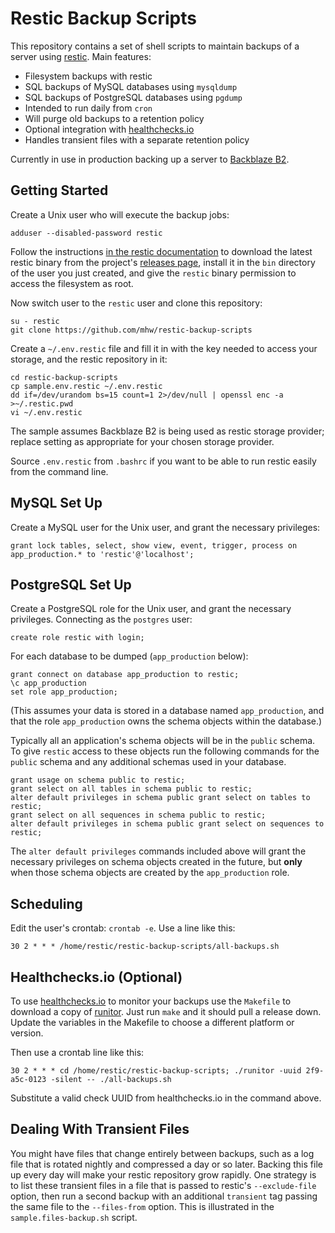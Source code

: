 # Restic Backup Scripts

This repository contains a set of shell scripts to maintain backups of a server
using [restic](https://restic.net/).
Main features:

* Filesystem backups with restic
* SQL backups of MySQL databases using `mysqldump`
* SQL backups of PostgreSQL databases using `pgdump`
* Intended to run daily from `cron`
* Will purge old backups to a retention policy
* Optional integration with [healthchecks.io](https://healthchecks.io/)
* Handles transient files with a separate retention policy

Currently in use in production backing up a server to
[Backblaze B2](https://www.backblaze.com/b2/cloud-storage.html).

## Getting Started

Create a Unix user who will execute the backup jobs:

```
adduser --disabled-password restic
```

Follow the instructions
[in the restic documentation](https://restic.readthedocs.io/en/stable/080_examples.html#backing-up-your-system-without-running-restic-as-root)
to download the latest restic binary from the project's
[releases page](https://github.com/restic/restic/releases/latest),
install it in the `bin` directory of the user you just created,
and give the `restic` binary permission to access the filesystem as root.

Now switch user to the `restic` user and clone this repository:

```
su - restic
git clone https://github.com/mhw/restic-backup-scripts
```

Create a `~/.env.restic` file and fill it in with the key needed to
access your storage, and the restic repository in it:

```
cd restic-backup-scripts
cp sample.env.restic ~/.env.restic
dd if=/dev/urandom bs=15 count=1 2>/dev/null | openssl enc -a >~/.restic.pwd
vi ~/.env.restic
```

The sample assumes Backblaze B2 is being used as restic storage provider;
replace setting as appropriate for your chosen storage provider.

Source `.env.restic` from `.bashrc` if you want to be able to run restic
easily from the command line.

## MySQL Set Up

Create a MySQL user for the Unix user, and grant the necessary
privileges:

```
grant lock tables, select, show view, event, trigger, process on app_production.* to 'restic'@'localhost';
```

## PostgreSQL Set Up

Create a PostgreSQL role for the Unix user, and grant the necessary
privileges. Connecting as the `postgres` user:

```
create role restic with login;
```

For each database to be dumped (`app_production` below):

```
grant connect on database app_production to restic;
\c app_production
set role app_production;
```

(This assumes your data is stored in a database named `app_production`,
and that the role `app_production` owns the schema objects within the
database.)

Typically all an application's schema objects will be in the `public` schema.
To give `restic` access to these objects run the following commands for the
`public` schema and any additional schemas used in your database.

```
grant usage on schema public to restic;
grant select on all tables in schema public to restic;
alter default privileges in schema public grant select on tables to restic;
grant select on all sequences in schema public to restic;
alter default privileges in schema public grant select on sequences to restic;
```

The `alter default privileges` commands included above will grant the
necessary privileges on schema objects created in the future,
but **only** when those schema objects are created by the `app_production`
role.

## Scheduling

Edit the user's crontab: `crontab -e`. Use a line like this:

```
30 2 * * * /home/restic/restic-backup-scripts/all-backups.sh
```

## Healthchecks.io (Optional)

To use [healthchecks.io](https://healthchecks.io/) to monitor your backups
use the `Makefile` to download a copy of
[runitor](https://github.com/bdd/runitor).
Just run `make` and it should pull a release down.
Update the variables in the Makefile to choose a different platform or version.

Then use a crontab line like this:

```
30 2 * * * cd /home/restic/restic-backup-scripts; ./runitor -uuid 2f9-a5c-0123 -silent -- ./all-backups.sh
```

Substitute a valid check UUID from healthchecks.io in the command above.

## Dealing With Transient Files

You might have files that change entirely between backups, such as a log
file that is rotated nightly and compressed a day or so later.
Backing this file up every day will make your restic repository grow
rapidly.
One strategy is to list these transient files in a file that is passed
to restic's `--exclude-file` option,
then run a second backup with an additional `transient` tag passing the same
file to the `--files-from` option.
This is illustrated in the `sample.files-backup.sh` script.
